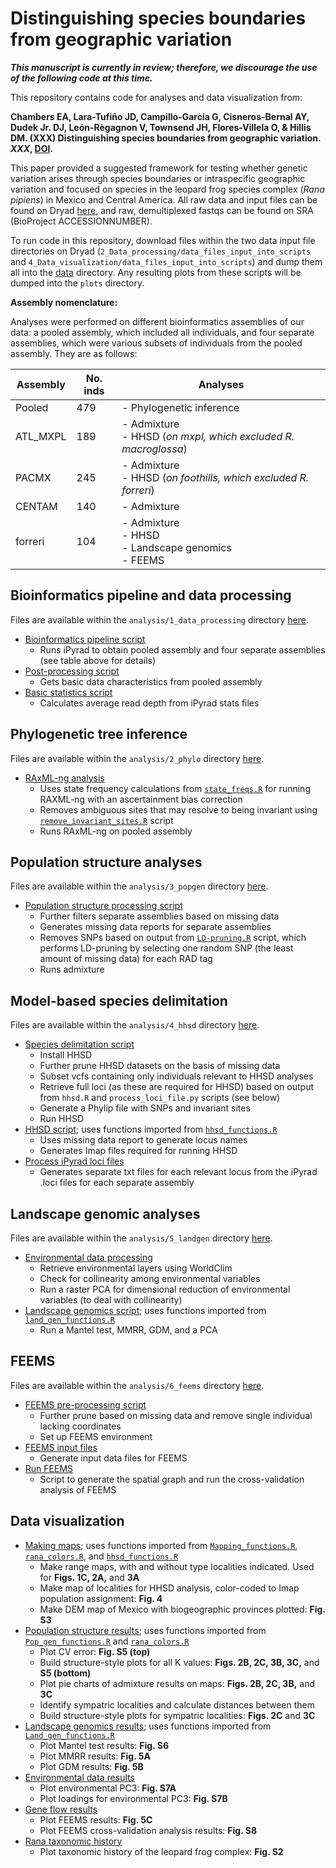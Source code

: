# Distinguishing species boundaries from geographic variation

***This manuscript is currently in review; therefore, we discourage the use of the following code at this time.***

This repository contains code for analyses and data visualization from:

**Chambers EA, Lara-Tufiño JD, Campillo-García G, Cisneros-Bernal AY, Dudek Jr. DJ, León-Règagnon V, Townsend JH, Flores-Villela O, & Hillis DM. (XXX) Distinguishing species boundaries from geographic variation. *XXX*, [DOI](LINKTODOI).**

This paper provided a suggested framework for testing whether genetic variation arises through species boundaries or intraspecific geographic variation and focused on species in the leopard frog species complex (*Rana pipiens*) in Mexico and Central America. All raw data and input files can be found on Dryad [here](DRYADLINK), and raw, demultiplexed fastqs can be found on SRA (BioProject ACCESSIONNUMBER).

To run code in this repository, download files within the two data input file directories on Dryad (`2_Data_processing/data_files_input_into_scripts` and `4_Data_visualization/data_files_input_into_scripts`) and dump them all into the [data](https://github.com/eachambers/pantherana/tree/main/data) directory. Any resulting plots from these scripts will be dumped into the `plots` directory.

**Assembly nomenclature:**

Analyses were performed on different bioinformatics assemblies of our data: a pooled assembly, which included all individuals, and four separate assemblies, which were various subsets of individuals from the pooled assembly. They are as follows:

| Assembly | No. inds | Analyses
| -------- | ------------- | ------------ |
| Pooled | 479 | - Phylogenetic inference |
| ATL_MXPL | 189 | - Admixture <br>- HHSD (*on mxpl, which excluded R. macroglossa*) |
| PACMX | 245 | - Admixture <br>- HHSD (*on foothills, which excluded R. forreri*) |
| CENTAM | 140 | - Admixture |
| forreri | 104 | - Admixture <br>- HHSD <br>- Landscape genomics <br>- FEEMS |

## Bioinformatics pipeline and data processing
Files are available within the `analysis/1_data_processing` directory [here](https://github.com/eachambers/pantherana/tree/main/analysis/1_data_processing).
* [Bioinformatics pipeline script](https://github.com/eachambers/pantherana/blob/main/R/bioinformatics_processing.sh)
    - Runs iPyrad to obtain pooled assembly and four separate assemblies (see table above for details)
* [Post-processing script](https://github.com/eachambers/pantherana/blob/main/R/basic_data_characteristics.sh)
    - Gets basic data characteristics from pooled assembly
* [Basic statistics script](https://github.com/eachambers/pantherana/blob/main/R/Basic_stats.R)
    - Calculates average read depth from iPyrad stats files

## Phylogenetic tree inference
Files are available within the `analysis/2_phylo` directory [here](https://github.com/eachambers/pantherana/tree/main/analysis/2_phylo).
* [RAxML-ng analysis](https://github.com/eachambers/pantherana/blob/main/analysis/2_phylo/RAXML-ng.sh)
    - Uses state frequency calculations from [`state_freqs.R`](https://github.com/eachambers/pantherana/blob/main/analysis/2_phylo/state_freqs.R) for running RAXML-ng with an ascertainment bias correction
    - Removes ambiguous sites that may resolve to being invariant using [`remove_invariant_sites.R`](https://github.com/eachambers/pantherana/blob/main/analysis/2_phylo/remove_invariant_sites.R) script
    - Runs RAxML-ng on pooled assembly

## Population structure analyses
Files are available within the `analysis/3_popgen` directory [here](https://github.com/eachambers/pantherana/tree/main/analysis/3_popgen).
* [Population structure processing script](https://github.com/eachambers/pantherana/blob/main/analysis/3_popgen/population_structure.sh)
    - Further filters separate assemblies based on missing data
    - Generates missing data reports for separate assemblies
    - Removes SNPs based on output from [`LD-pruning.R`](https://github.com/eachambers/pantherana/blob/main/analysis/3_popgen/LD-pruning.R) script, which performs LD-pruning by selecting one random SNP (the least amount of missing data) for each RAD tag
    - Runs admixture

## Model-based species delimitation
Files are available within the `analysis/4_hhsd` directory [here](https://github.com/eachambers/pantherana/tree/main/analysis/4_hhsd).
* [Species delimitation script](https://github.com/eachambers/pantherana/blob/main/analysis/4_hhsd/HHSD.sh)
    - Install HHSD
    - Further prune HHSD datasets on the basis of missing data
    - Subset vcfs containing only individuals relevant to HHSD analyses
    - Retrieve full loci (as these are required for HHSD) based on output from `hhsd.R` and `process_loci_file.py` scripts (see below)
    - Generate a Phylip file with SNPs and invariant sites
    - Run HHSD
* [HHSD script](https://github.com/eachambers/pantherana/blob/main/analysis/4_hhsd/hhsd.R); uses functions imported from [`hhsd_functions.R`](https://github.com/eachambers/pantherana/blob/main/analysis/4_hhsd/hhsd_functions.R)
    - Uses missing data report to generate locus names
    - Generates Imap files required for running HHSD
* [Process iPyrad loci files](https://github.com/eachambers/pantherana/blob/main/analysis/4_hhsd/process_loci_file.py)
    - Generates separate txt files for each relevant locus from the iPyrad .loci files for each separate assembly
 
## Landscape genomic analyses
Files are available within the `analysis/5_landgen` directory [here](https://github.com/eachambers/pantherana/tree/main/analysis/5_landgen).
* [Environmental data processing](https://github.com/eachambers/pantherana/blob/main/analysis/5_landgen/env_data.R)
    - Retrieve environmental layers using WorldClim
    - Check for collinearity among environmental variables
    - Run a raster PCA for dimensional reduction of environmental variables (to deal with collinearity)
* [Landscape genomics script](https://github.com/eachambers/pantherana/blob/main/analysis/5_landgen/land_gen.R); uses functions imported from [`land_gen_functions.R`](https://github.com/eachambers/pantherana/blob/main/analysis/5_landgen/land_gen_functions.R)
    - Run a Mantel test, MMRR, GDM, and a PCA

## FEEMS
Files are available within the `analysis/6_feems` directory [here](https://github.com/eachambers/pantherana/tree/main/analysis/6_feems).
* [FEEMS pre-processing script](https://github.com/eachambers/pantherana/blob/main/analysis/6_feems/FEEMS_preprocessing.sh)
    - Further prune based on missing data and remove single individual lacking coordinates
    - Set up FEEMS environment
* [FEEMS input files](https://github.com/eachambers/pantherana/blob/main/analysis/6_feems/FEEMS.R)
    - Generate input data files for FEEMS
* [Run FEEMS](https://github.com/eachambers/pantherana/blob/main/analysis/6_feems/run_feems.py)
    - Script to generate the spatial graph and run the cross-validation analysis of FEEMS

## Data visualization
* [Making maps](https://github.com/eachambers/pantherana/blob/main/R/Mapping.R); uses functions imported from [`Mapping_functions.R`](https://github.com/eachambers/pantherana/blob/main/R/mapping_functions.R), [`rana_colors.R`](https://github.com/eachambers/pantherana/blob/main/R/rana_colors.R), and [`hhsd_functions.R`](https://github.com/eachambers/pantherana/blob/main/R/hhsd_functions.R)
    - Make range maps, with and without type localities indicated. Used for **Figs. 1C, 2A,** and **3A**
    - Make map of localities for HHSD analysis, color-coded to Imap population assignment: **Fig. 4**
    - Make DEM map of Mexico with biogeographic provinces plotted: **Fig. S3**
* [Population structure results](https://github.com/eachambers/pantherana/blob/main/R/Pop_gen_figures.R); uses functions imported from [`Pop_gen_functions.R`](https://github.com/eachambers/pantherana/blob/main/R/Pop_gen_functions.R) and [`rana_colors.R`](https://github.com/eachambers/pantherana/blob/main/R/rana_colors.R)
    - Plot CV error: **Fig. S5 (top)**
    - Build structure-style plots for all K values: **Figs. 2B, 2C, 3B, 3C,** and **S5 (bottom)**
    - Plot pie charts of admixture results on maps: **Figs. 2B, 2C, 3B,** and **3C**
    - Identify sympatric localities and calculate distances between them
    - Build structure-style plots for sympatric localities: **Figs. 2C** and **3C**
* [Landscape genomics results](https://github.com/eachambers/pantherana/blob/main/R/Land_gen.R); uses functions imported from [`Land_gen_functions.R`](https://github.com/eachambers/pantherana/blob/main/R/Land_gen_functions.R)
    - Plot Mantel test results: **Fig. S6**
    - Plot MMRR results: **Fig. 5A**
    - Plot GDM results: **Fig. 5B**
* [Environmental data results](https://github.com/eachambers/pantherana/blob/main/R/Env_data.R)
    - Plot environmental PC3: **Fig. S7A**
    - Plot loadings for environmental PC3: **Fig. S7B**
* [Gene flow results](https://github.com/eachambers/pantherana/blob/main/R/fEEMS.R)
    - Plot FEEMS results: **Fig. 5C**
    - Plot FEEMS cross-validation analysis results: **Fig. S8**
* [Rana taxonomic history](https://github.com/eachambers/pantherana/blob/main/R/rana_taxonomy.R)
    - Plot taxonomic history of the leopard frog complex: **Fig. S2**
